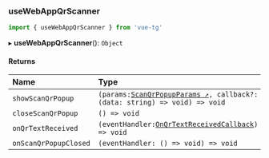 ### useWebAppQrScanner

```ts
import { useWebAppQrScanner } from 'vue-tg'
```

▸ **useWebAppQrScanner**(): `Object`

#### Returns

| Name                  | Type                                                                                                                                      |
| :-------------------- | :---------------------------------------------------------------------------------------------------------------------------------------- |
| `showScanQrPopup`     | `(params:`[`ScanQrPopupParams ↗`](https://core.telegram.org/bots/webapps#scanqrpopupparams)`, callback?: (data: string) => void) => void` |
| `closeScanQrPopup`    | `() => void`                                                                                                                              |
| `onQrTextReceived`    | `(eventHandler:`[`OnQrTextReceivedCallback`](#onqrtextreceivedcallback)`) => void`                                                        |
| `onScanQrPopupClosed` | `(eventHandler: () => void) => void`                                                                                                      |
